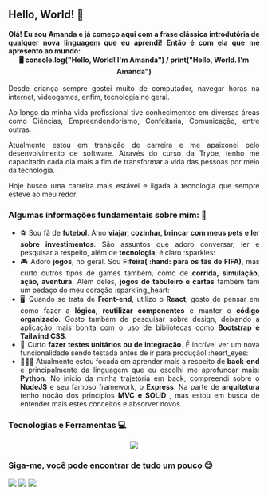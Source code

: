 ## Hello, World! :woman: 
<div align="justify">
  <strong>Olá! Eu sou Amanda e já começo aqui com a frase clássica introdutória de qualquer nova linguagem que eu aprendi! Então é com ela que me apresento ao mundo:</strong><br>
  <div align="center"><strong>🖥️ console.log("Hello, World! I'm Amanda") / print("Hello, World. I'm Amanda")</strong></div>
</div>
    <br>
<div align="justify">
Desde criança sempre gostei muito de computador, navegar horas na internet,  videogames, enfim, tecnologia no geral. 

Ao longo da minha vida profissional tive conhecimentos em diversas áreas como Ciências, Empreendendorismo, Confeitaria, Comunicação, entre outras. 

Atualmente estou em transição de carreira e me apaixonei pelo desenvolvimento de software. Através do curso da Trybe, tenho me capacitado cada dia mais a fim de transformar a vida das pessoas por meio da tecnologia.

Hoje busco uma carreira mais estável e ligada à tecnologia que sempre esteve ao meu redor. 
</div>

### Algumas informações fundamentais sobre mim: :woman: 
<ul align="justify">
  <li>⚽ Sou fã de <strong>futebol</strong>. Amo <strong>viajar, cozinhar, brincar com meus pets e ler sobre investimentos</strong>. São assuntos que adoro conversar, ler e pesquisar a respeito, além de <strong>tecnologia</strong>, é claro :sparkles: </li>
  <li>🎮 Adoro <strong>jogos</strong>, no geral. Sou <strong>Fifeira( :hand: para os fãs de FIFA)</strong>, mas curto outros tipos de games também, como de <strong>corrida, simulação, ação, aventura</strong>. Além deles, <strong>jogos de tabuleiro e cartas</strong> também tem um pedaço do meu coração :sparkling_heart: </li>
  <li>🖥️ Quando se trata de <strong>Front-end</strong>, utilizo o <strong>React</strong>, gosto de pensar em como fazer a <strong>lógica</strong>, <strong>reutilizar componentes</strong> e manter o <strong>código organizado</strong>. Gosto também de pesquisar sobre design, deixando a aplicação mais bonita com o uso de bibliotecas como <strong>Bootstrap e Tailwind CSS</strong>.</li>
  <li>🤖 Curto <strong>fazer testes unitários ou de integração</strong>. É incrível ver um nova funcionalidade sendo testada antes de ir para produção! :heart_eyes: </li>
  <li>👨🏻‍💻 Atualmente estou focada em aprender mais a respeito de <strong>back-end</strong> e principalmente da linguagem que eu escolhi me aprofundar mais: <strong>Python</strong>. 
    No início da minha trajetória em back, compreendi sobre o <strong>NodeJS</strong> e seu famoso framework, o <strong>Express</strong>. Na parte de <strong>arquitetura</strong> tenho noção dos princípios <strong>MVC e SOLID </strong>, mas estou em busca de entender mais estes conceitos e absorver novos.</li>
</ul>

### Tecnologias e Ferramentas :computer:
<p align="center">
  <a href="https://skillicons.dev">
    <img src="https://skillicons.dev/icons?i=git,github,linux,apple,html,css,bootstrap,tailwind,javascript,typescript,npm,docker,react,redux,jest,mysql,nodejs,sequelize,express,python,vscode,aws,&perline=6" />
  </a>
</p>


### Siga-me, você pode encontrar de tudo um pouco :blush:
 <div> 
  <a href="https://www.linkedin.com/in/amanda-garcia-trajano-de-sa/" target="_blank"><img src="https://img.shields.io/badge/-LinkedIn-%230077B5?style=for-the-badge&logo=linkedin&logoColor=white" target="_blank"></a> 
  <a href="https://instagram.com/mandytrajano90" target="_blank"><img src="https://img.shields.io/badge/-Instagram-%23E4405F?style=for-the-badge&logo=instagram&logoColor=white" target="_blank"></a> 
  <a href="mailto:mandytrajano90@gmail.com"><img src="https://img.shields.io/badge/-Gmail-%23333?style=for-the-badge&logo=gmail&logoColor=white" target="_blank"></a> 
</div>

<!---
MandyTrajano90/MandyTrajano90 is a ✨ special ✨ repository because its `README.md` (this file) appears on your GitHub profile.
You can click the Preview link to take a look at your changes.
--->
